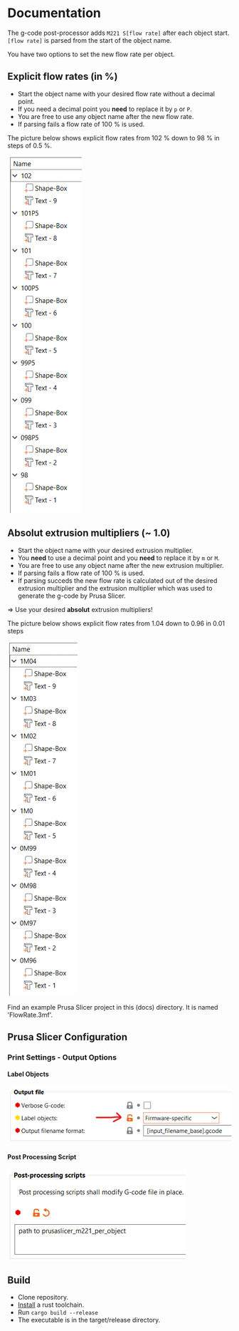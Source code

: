 # Documentation

The g-code post-processor adds `M221 S[flow rate]` after each object start.
`[flow rate]` is parsed from the start of the object name.

You have two options to set the new flow rate per object.

## Explicit flow rates (in %)

* Start the object name with your desired flow rate without a decimal point.
* If you need a decimal point you **need** to replace it by `p` or `P`.
* You are free to use any object name after the new flow rate.
* If parsing fails a flow rate of 100 % is used.

The picture below shows explicit flow rates from 102 % down to 98 % in steps of 0.5 %.

![Explicit flow rates](explicit_flow_rates.png)

## Absolut extrusion multipliers (~ 1.0)

* Start the object name with your desired extrusion multiplier.
* You **need** to use a decimal point and you **need** to replace it by `m` or `M`.
* You are free to use any object name after the new extrusion multiplier.
* If parsing fails a flow rate of 100 % is used.
* If parsing succeds the new flow rate is calculated out of the desired extrusion multiplier and the extrusion multiplier which was used to generate the g-code by Prusa Slicer.

=> Use your desired **absolut** extrusion multipliers!

The picture below shows explicit flow rates from 1.04 down to 0.96 in 0.01 steps

![Absolut extrusion multipliers](absolut_extrusion_multipliers.png)

Find an example Prusa Slicer project in this (docs) directory.
It is named 'FlowRate.3mf'.

## Prusa Slicer Configuration

### Print Settings - Output Options

#### Label Objects

![Label objects](label_objects.png)

#### Post Processing Script

![Post-processing script](post_processing_script.png)

## Build

* Clone repository.
* [Install](https://www.rust-lang.org/tools/install) a rust toolchain.
* Run `cargo build --release`
* The executable is in the target/release directory.

